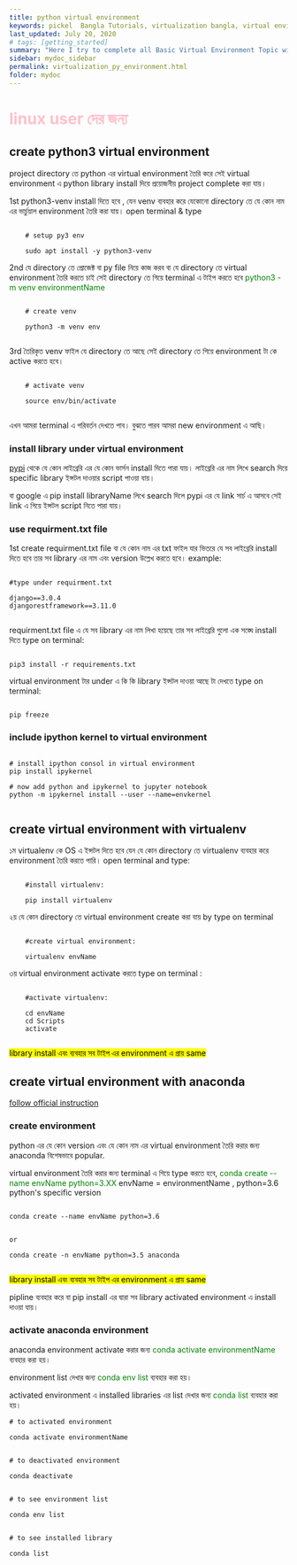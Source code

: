 ```yaml
---
title: python virtual environment
keywords: pickel  Bangla Tutorials, virtualization bangla, virtual environment bangla, venv , Bangla env, Blog Bangla, Monad wizard
last_updated: July 20, 2020
# tags: [getting_started]
summary: "Here I try to complete all Basic Virtual Environment Topic with short note. "
sidebar: mydoc_sidebar
permalink: virtualization_py_environment.html
folder: mydoc
---
```



<h1 style='color:pink'> linux user দের  জন্য  </h1> 

## create python3 virtual environment

project directory তে python এর virtual environment তৈরি করে সেই virtual environment এ python library install দিয়ে প্রয়োজনীয় project complete করা যায়।


1st python3-venv install দিতে হবে , যেন venv ব্যবহার করে যেকোনো directory তে যে কোন নাম এর ভার্চুয়াল environment তৈরি করা যায়। open terminal & type 


```

    # setup py3 env

    sudo apt install -y python3-venv

```

2nd যে directory তে প্রোজেক্ট বা py file নিয়ে কাজ করব বা যে directory তে virtual environment তৈরি করতে চাই সেই directory তে গিয়ে terminal এ টাইপ করতে হবে <a style='color:green'> python3 -m venv environmentName </a> 
 

```
    
    # create venv     
    
    python3 -m venv env


```


3rd তৈরিকৃত venv ফাইল যে directory তে আছে সেই directory তে গিয়ে environment টা কে active করতে হবে। 

```

    # activate venv

    source env/bin/activate


```

এখন আমরা terminal এ পরিবর্তন দেখতে পাব। বুঝতে পারব আমরা new environment এ আছি। 



### install library under virtual environment

[pypi](https://pypi.org/) থেকে যে কোন লাইব্রেরি এর যে কোন ভার্সন install দিতে পারা যায়। লাইব্রেরি এর নাম লিখে search দিয়ে specific library ইন্সটল দাওয়ার script পাওয়া যায়। 

বা google এ pip install libraryName লিখে search দিলে pypi এর যে link সার্চ এ আসবে সেই link এ গিয়ে ইন্সটল script নিতে পারা যায়। 

### use requirment.txt file 

1st create requirment.txt file বা যে কোন নাম এর txt ফাইল যার ভিতরে যে সব লাইব্রেরি install দিতে হবে তার সব library এর নাম এবং version উল্লেখ করতে হবে। example: 

```

#type under requirment.txt

django==3.0.4
djangorestframework==3.11.0


```

requirment.txt file এ যে সব library এর নাম লিখা হয়েছে তার সব লাইব্রেরি গুলো এক সঙ্ঘে install দিতে type on terminal: 

```

pip3 install -r requirements.txt

```


virtual environment টার under এ কি কি library ইন্সটল দাওয়া আছে টা দেখতে type on terminal:

```

pip freeze

```


### include ipython kernel to virtual environment

```

# install ipython consol in virtual environment
pip install ipykernel

# now add python and ipykernel to jupyter notebook
python -m ipykernel install --user --name=envkernel


```




## create virtual environment with virtualenv 

১ম virtualenv কে OS এ ইন্সটল দিতে হবে যেন যে কোন directory তে virtualenv ব্যবহার করে environment তৈরি করতে পারি। open terminal and type: 

```

    #install virtualenv:
	
    pip install virtualenv

```


২য় যে কোন directory তে  virtual environment  create করা যায় by type on terminal 

```

    #create virtual environment:
	
    virtualenv envName

```


৩য় virtual environment activate করতে type on terminal :

```

    #activate virtualenv:
	
    cd envName
	cd Scripts
	activate


```


<mark> library install এবং ব্যবহার সব টাইপ এর environment এ প্রায় same </mark>





## create virtual environment with anaconda 

[follow official instruction](https://docs.anaconda.com/anaconda/install/linux/)


### create environment 

python এর যে কোন version এবং যে কোন নাম এর virtual environment তৈরি করার জন্য anaconda বিশেষভাবে popular.   

virtual environment তৈরি করার জন্য terminal এ গিয়ে type করতে হবে,
<a style='color:green'> conda create --name envName python=3.XX </a> envName = environmentName , python=3.6 python's specific version 

```

conda create --name envName python=3.6


or

conda create -n envName python=3.5 anaconda


```


<mark> library install এবং ব্যবহার সব টাইপ এর environment এ প্রায় same </mark>

pipline ব্যবহার করে বা pip install এর দ্বারা সব library activated environment এ install দাওয়া যায়। 




### activate anaconda environment

anaconda environment activate করার জন্য <a style='color:green'> conda activate environmentName </a> ব্যবহার করা হয়।  

environment list দেখার জন্য <a style='color:green'> conda env list </a> ব্যবহার করা হয়। 

activated environment এ installed libraries এর list দেখার জন্য <a style='color:green'> conda list </a> ব্যবহার করা হয়। 


```
# to activated environment 

conda activate environmentName


# to deactivated environment

conda deactivate


# to see environment list 

conda env list


# to see installed library 

conda list


```














